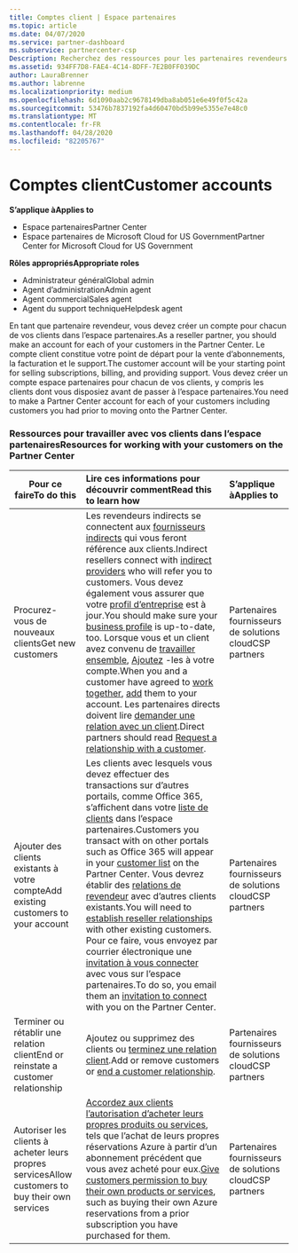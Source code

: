 ```yaml
---
title: Comptes client | Espace partenaires
ms.topic: article
ms.date: 04/07/2020
ms.service: partner-dashboard
ms.subservice: partnercenter-csp
Description: Recherchez des ressources pour les partenaires revendeurs dans l’espace partenaires. Cela implique de créer des comptes clients avant de vendre des abonnements, des factures ou des services de support.
ms.assetid: 934FF7D8-FAE4-4C14-8DFF-7E2B0FF039DC
author: LauraBrenner
ms.author: labrenne
ms.localizationpriority: medium
ms.openlocfilehash: 6d1090aab2c9678149dba8ab051e6e49f0f5c42a
ms.sourcegitcommit: 53476b7837192fa4d60470bd5b99e5355e7e48c0
ms.translationtype: MT
ms.contentlocale: fr-FR
ms.lasthandoff: 04/28/2020
ms.locfileid: "82205767"
---
```

# <a name="customer-accounts"></a><span data-ttu-id="1ea88-104">Comptes client</span><span class="sxs-lookup"><span data-stu-id="1ea88-104">Customer accounts</span></span>

<span data-ttu-id="1ea88-105">**S’applique à**</span><span class="sxs-lookup"><span data-stu-id="1ea88-105">**Applies to**</span></span>

-  <span data-ttu-id="1ea88-106">Espace partenaires</span><span class="sxs-lookup"><span data-stu-id="1ea88-106">Partner Center</span></span>
-  <span data-ttu-id="1ea88-107">Espace partenaires de Microsoft Cloud for US Government</span><span class="sxs-lookup"><span data-stu-id="1ea88-107">Partner Center for Microsoft Cloud for US Government</span></span>

<span data-ttu-id="1ea88-108">**Rôles appropriés**</span><span class="sxs-lookup"><span data-stu-id="1ea88-108">**Appropriate roles**</span></span>

- <span data-ttu-id="1ea88-109">Administrateur général</span><span class="sxs-lookup"><span data-stu-id="1ea88-109">Global admin</span></span>
- <span data-ttu-id="1ea88-110">Agent d’administration</span><span class="sxs-lookup"><span data-stu-id="1ea88-110">Admin agent</span></span>
- <span data-ttu-id="1ea88-111">Agent commercial</span><span class="sxs-lookup"><span data-stu-id="1ea88-111">Sales agent</span></span>
- <span data-ttu-id="1ea88-112">Agent du support technique</span><span class="sxs-lookup"><span data-stu-id="1ea88-112">Helpdesk agent</span></span>

<span data-ttu-id="1ea88-113">En tant que partenaire revendeur, vous devez créer un compte pour chacun de vos clients dans l’espace partenaires.</span><span class="sxs-lookup"><span data-stu-id="1ea88-113">As a reseller partner, you should make an account for each of your customers in the Partner Center.</span></span> <span data-ttu-id="1ea88-114">Le compte client constitue votre point de départ pour la vente d’abonnements, la facturation et le support.</span><span class="sxs-lookup"><span data-stu-id="1ea88-114">The customer account will be your starting point for selling subscriptions, billing, and providing support.</span></span> <span data-ttu-id="1ea88-115">Vous devez créer un compte espace partenaires pour chacun de vos clients, y compris les clients dont vous disposiez avant de passer à l’espace partenaires.</span><span class="sxs-lookup"><span data-stu-id="1ea88-115">You need to make a Partner Center account for each of your customers including customers you had prior to moving onto the Partner Center.</span></span>

### <a name="resources-for-working-with-your-customers-on-the-partner-center"></a><span data-ttu-id="1ea88-116">Ressources pour travailler avec vos clients dans l’espace partenaires</span><span class="sxs-lookup"><span data-stu-id="1ea88-116">Resources for working with your customers on the Partner Center</span></span>

|<span data-ttu-id="1ea88-117">**Pour ce faire**</span><span class="sxs-lookup"><span data-stu-id="1ea88-117">**To do this**</span></span>   |<span data-ttu-id="1ea88-118">**Lire ces informations pour découvrir comment**</span><span class="sxs-lookup"><span data-stu-id="1ea88-118">**Read this to learn how**</span></span>   |<span data-ttu-id="1ea88-119">**S’applique à**</span><span class="sxs-lookup"><span data-stu-id="1ea88-119">**Applies to**</span></span>|
|-----------------|:----------------------------|:--------------|
|<span data-ttu-id="1ea88-120">Procurez-vous de nouveaux clients</span><span class="sxs-lookup"><span data-stu-id="1ea88-120">Get new customers</span></span>|<span data-ttu-id="1ea88-121">Les revendeurs indirects se connectent aux [fournisseurs indirects](indirect-reseller-tasks-in-partner-center.md) qui vous feront référence aux clients.</span><span class="sxs-lookup"><span data-stu-id="1ea88-121">Indirect resellers connect with [indirect providers](indirect-reseller-tasks-in-partner-center.md) who will refer you to customers.</span></span> <span data-ttu-id="1ea88-122">Vous devez également vous assurer que votre [profil d’entreprise](create-a-marketing-profile.md) est à jour.</span><span class="sxs-lookup"><span data-stu-id="1ea88-122">You should make sure your [business profile](create-a-marketing-profile.md) is up-to-date, too.</span></span> <span data-ttu-id="1ea88-123">Lorsque vous et un client avez convenu de [travailler ensemble](responding-to-referrals.md), [Ajoutez](add-a-new-customer.md) -les à votre compte.</span><span class="sxs-lookup"><span data-stu-id="1ea88-123">When you and a customer have agreed to [work together](responding-to-referrals.md), [add](add-a-new-customer.md) them to your account.</span></span> <span data-ttu-id="1ea88-124">Les partenaires directs doivent lire [demander une relation avec un client](request-a-relationship-with-a-customer.md).</span><span class="sxs-lookup"><span data-stu-id="1ea88-124">Direct partners should read [ Request a relationship with a customer](request-a-relationship-with-a-customer.md).</span></span>|<span data-ttu-id="1ea88-125">Partenaires fournisseurs de solutions cloud</span><span class="sxs-lookup"><span data-stu-id="1ea88-125">CSP partners</span></span>|
|<span data-ttu-id="1ea88-126">Ajouter des clients existants à votre compte</span><span class="sxs-lookup"><span data-stu-id="1ea88-126">Add existing customers to your account</span></span>   | <span data-ttu-id="1ea88-127">Les clients avec lesquels vous devez effectuer des transactions sur d’autres portails, comme Office 365, s’affichent dans votre [liste de clients](see-your-customer-list.md) dans l’espace partenaires.</span><span class="sxs-lookup"><span data-stu-id="1ea88-127">Customers you transact with on other portals such as Office 365 will appear in your [customer list](see-your-customer-list.md) on the Partner Center.</span></span> <span data-ttu-id="1ea88-128">Vous devrez établir des [relations de revendeur](indirect-reseller-tasks-in-partner-center.md) avec d’autres clients existants.</span><span class="sxs-lookup"><span data-stu-id="1ea88-128">You will need to [establish reseller relationships](indirect-reseller-tasks-in-partner-center.md) with other existing customers.</span></span> <span data-ttu-id="1ea88-129">Pour ce faire, vous envoyez par courrier électronique une [invitation à vous connecter](responding-to-referrals.md) avec vous sur l’espace partenaires.</span><span class="sxs-lookup"><span data-stu-id="1ea88-129">To do so, you email them an [invitation to connect](responding-to-referrals.md) with you on the Partner Center.</span></span>   | <span data-ttu-id="1ea88-130">Partenaires fournisseurs de solutions cloud</span><span class="sxs-lookup"><span data-stu-id="1ea88-130">CSP partners</span></span>   |
|<span data-ttu-id="1ea88-131">Terminer ou rétablir une relation client</span><span class="sxs-lookup"><span data-stu-id="1ea88-131">End or reinstate a customer relationship</span></span>   | <span data-ttu-id="1ea88-132">Ajoutez ou supprimez des clients ou [terminez une relation client](remove-a-relationship.md).</span><span class="sxs-lookup"><span data-stu-id="1ea88-132">Add or remove customers or [end a customer relationship](remove-a-relationship.md).</span></span>  |   <span data-ttu-id="1ea88-133">Partenaires fournisseurs de solutions cloud</span><span class="sxs-lookup"><span data-stu-id="1ea88-133">CSP partners</span></span> |
|<span data-ttu-id="1ea88-134">Autoriser les clients à acheter leurs propres services</span><span class="sxs-lookup"><span data-stu-id="1ea88-134">Allow customers to buy their own services</span></span>   | <span data-ttu-id="1ea88-135">[Accordez aux clients l’autorisation d’acheter leurs propres produits ou services](give-customers-permission.md), tels que l’achat de leurs propres réservations Azure à partir d’un abonnement précédent que vous avez acheté pour eux.</span><span class="sxs-lookup"><span data-stu-id="1ea88-135">[Give customers permission to buy their own products or services](give-customers-permission.md), such as buying their own Azure reservations from a prior subscription you have purchased for them.</span></span>  | <span data-ttu-id="1ea88-136">Partenaires fournisseurs de solutions cloud</span><span class="sxs-lookup"><span data-stu-id="1ea88-136">CSP partners</span></span> |
